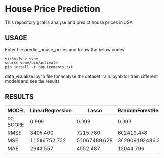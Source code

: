# House Price Prediction
This repository goal is analyse and predict house prices in USA

## USAGE
Enter the predict_house_prices and follow the below codes
```
virtualenv venv
source venv/bin/activate
pip install -r requirements.txt
```
data_visualize.ipynb file for analyse the dataset
train.ipynb for train different models and see the results

## RESULTS

MODEL | LinearRegression | Lasso | RandomForestRegressor | XGBRegressor |
--- | --- | --- | --- | --- |
R2 SCORE | 0.999 | 0.999 | 0.993 | 0.916 |
RMSE | 3405.400 | 7215.780 | 602419.448 | 2169861.151 |
MSE | 11596752.752 | 52067489.628 | 362909192486.382 | 4708297416383.404 |
MAE | 2943.557 | 4952.487 | 13044.796 | 78831.935

